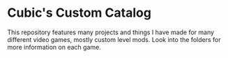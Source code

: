 # Cubic's Custom Catalog

This repository features many projects and things I have made for many different video games, mostly custom level mods. Look into the folders for more information on each game.

